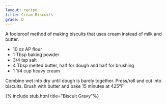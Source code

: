 ```yaml
---
layout: recipe
title: Cream Biscuits
grade: D
---
```

A foolproof method of making biscuits that uses cream instead of milk and 
butter.

<!-- stub -->
- 10 oz AP flour  
- 1 Tbsp baking powder  
- 3/4 tsp salt  
- 4 Tbsp melted butter, half for dough and half for brushing
- 1 1/4 cup heavy cream
<!-- endstub -->

Combine wet into dry until dough is barely together. Press/roll and cut into 
biscuits. Brush with butter and bake 15 minutes at 425ºF

{% include stub.html title="Biscuit Gravy"%} 